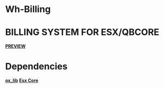 # Wh-Billing
# BILLING SYSTEM FOR ESX/QBCORE



**[PREVIEW](   )**



# Dependencies


**[ox_lib](https://github.com/overextended/ox_lib)**
**[Esx Core](https://github.com/esx-framework/esx_core)**
